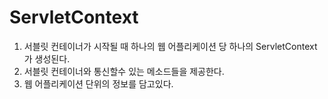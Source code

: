 # ServletContext
1. 서블릿 컨테이너가 시작될 때 하나의 웹 어플리케이션 당 하나의 ServletContext가 생성된다.
1. 서블릿 컨테이너와 통신할수 있는 메소드들을 제공한다.
1. 웹 어플리케이션 단위의 정보를 담고있다.

